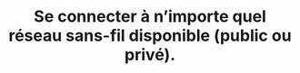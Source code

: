 ---
categories: category-qP7AaYEirvtU1XIjwcSea
definitions:
- definition-pA5q0VnAp4ogtptryv7Fl
goodPractices:
- good-practice-iF5cadQVqXEkuM4ssFOFi
risks:
- Voir ses données interceptées et permettre à un logiciel malveillant de se propager
  par le réseau.
title: Se connecter à n’importe quel réseau sans-fil disponible (public ou privé).
uuid: vulnerability-OAHogSFM-cZdQWmgiV3sK
visibleInCms: true
---